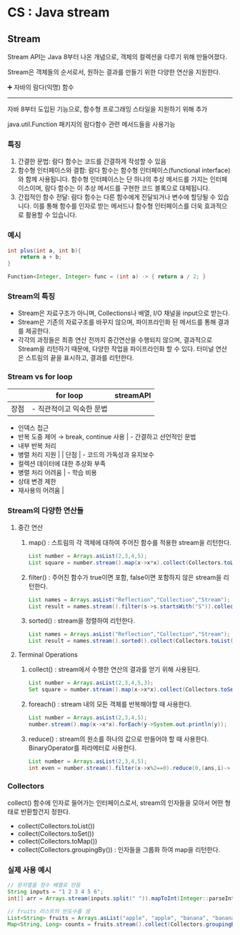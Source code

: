 # CS : Java stream

## Stream

Stream API는 Java 8부터 나온 개념으로, 객체의 컬렉션을 다루기 위해 만들어졌다. 

Stream은 객체들의 순서로서, 원하는 결과를 만들기 위한 다양한 연산을 지원한다.

<aside>
➕ 자바의 람다(익명) 함수

---

자바 8부터 도입된 기능으로, 함수형 프로그래밍 스타일을 지원하기 위해 추가

java.util.Function 패키지의 람다함수 관련 메서드들을 사용가능

### 특징

1. 간결한 문법: 람다 함수는 코드를 간결하게 작성할 수 있음
2. 함수형 인터페이스와 결합: 람다 함수는 함수형 인터페이스(functional interface)와 함께 사용됩니다. 함수형 인터페이스는 단 하나의 추상 메서드를 가지는 인터페이스이며, 람다 함수는 이 추상 메서드를 구현한 코드 블록으로 대체됩니다.
3. 간접적인 함수 전달: 람다 함수는 다른 함수에게 전달되거나 변수에 할당될 수 있습니다. 이를 통해 함수를 인자로 받는 메서드나 함수형 인터페이스를 더욱 효과적으로 활용할 수 있습니다.

### 예시

```java
int plus(int a, int b){
	return a + b;
}

Function<Integer, Integer> func = (int a) -> { return a / 2; }
```

</aside>

### Stream의 특징

- Stream은 자료구조가 아니며, Collections나 배열, I/O 채널을 input으로 받는다.
- Stream은 기존의 자료구조를 바꾸지 않으며, 파이프라인화 된 메서드를 통해 결과를 제공한다.
- 각각의 과정들은 최종 연산 전까지 중간연산을 수행되지 않으며, 결과적으로 Stream을 리턴하기 때문에, 다양한 작업을 파이프라인화 할 수 있다. 터미널 연산은 스트림의 끝을 표시하고, 결과를 리턴한다.

### Stream vs for loop

|  | for loop | streamAPI |
| --- | --- | --- |
| 장점 | - 직관적이고 익숙한 문법
- 인덱스 접근
- 반복 도중 제어 → break, continue 사용 | - 간결하고 선언적인 문법
- 내부 반복 처리
- 병렬 처리 지원 |
| 단점 | - 코드의 가독성과 유지보수
- 컬렉션 데이터에 대한 추상화 부족
- 병렬 처리 어려움 | - 학습 비용
- 상태 변경 제한
- 재사용의 어려움 |

### Stream의 다양한 연산들

1. 중간 연산
    1. map() : 스트림의 각 객체에 대하여 주어진 함수를 적용한 stream을 리턴한다.
        
        ```java
        List number = Arrays.asList(2,3,4,5);
        List square = number.stream().map(x->x*x).collect(Collectors.toList());
        ```
        
    2. filter() : 주어진 함수가 true이면 포함, false이면 포함하지 않은 stream을 리턴한다.
        
        ```java
        List names = Arrays.asList("Reflection","Collection","Stream");
        List result = names.stream().filter(s->s.startsWith("S")).collect(Collectors.toList());
        ```
        
    3. sorted() : stream을 정렬하여 리턴한다.
        
        ```java
        List names = Arrays.asList("Reflection","Collection","Stream");
        List result = names.stream().sorted().collect(Collectors.toList());
        ```
        
2. Terminal Operations
    1. collect() : stream에서 수행한 연산의 결과를 얻기 위해 사용된다.
        
        ```java
        List number = Arrays.asList(2,3,4,5,3);
        Set square = number.stream().map(x->x*x).collect(Collectors.toSet());
        ```
        
    2. foreach() : stream 내의 모든 객체를 반복해야할 때 사용한다.
        
        ```java
        List number = Arrays.asList(2,3,4,5);
        number.stream().map(x->x*x).forEach(y->System.out.println(y));
        ```
        
    3. reduce() : stream의 원소를 하나의 값으로 만들어야 할 때 사용한다. BinaryOperator를 파라메터로 사용한다.
        
        ```java
        List number = Arrays.asList(2,3,4,5);
        int even = number.stream().filter(x->x%2==0).reduce(0,(ans,i)-> ans+i);
        ```
        

### Collectors

collect() 함수에 인자로 들어가는 인터페이스로서, stream의 인자들을 모아서 어떤 형태로 반환할건지 정한다.

- collect(Collectors.toList())
- collect(Collectors.toSet())
- collect(Collectors.toMap())
- collect(Collectors.groupingBy()) : 인자들을 그룹화 하여 map을 리턴한다.

### 실제 사용 예시

```java
// 문자열을 정수 배열로 만듬
String inputs = "1 2 3 4 5 6";
int[] arr = Arrays.stream(inputs.split(" ")).mapToInt(Integer::parseInt).toArray();

// fruits 리스트의 빈도수를 셈
List<String> fruits = Arrays.asList("apple", "apple", "banana", "banana", "pear");
Map<String, Long> counts = fruits.stream().collect(Collectors.groupingBy(Function.identity(), Collectors.counting()));
```